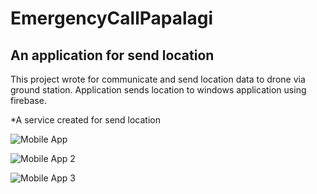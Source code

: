 # EmergencyCallPapalagi

## An application for send location

This project wrote for communicate and send location data to drone via ground station. Application sends location to windows application using firebase.

*A service created for send location


![Mobile App](https://github.com/emindemir1541/EmergencyCallPapalagi/assets/94618987/1a603ba7-22a0-4eb7-ab47-c908b2c2b65d)

![Mobile App 2](https://github.com/emindemir1541/EmergencyCallPapalagi/assets/94618987/9079a411-66d1-4f6a-9529-46c26a4eba8a)

![Mobile App 3](https://github.com/emindemir1541/EmergencyCallPapalagi/assets/94618987/82c6f5f6-03e1-4c8b-ac97-2d8af50b1047)
